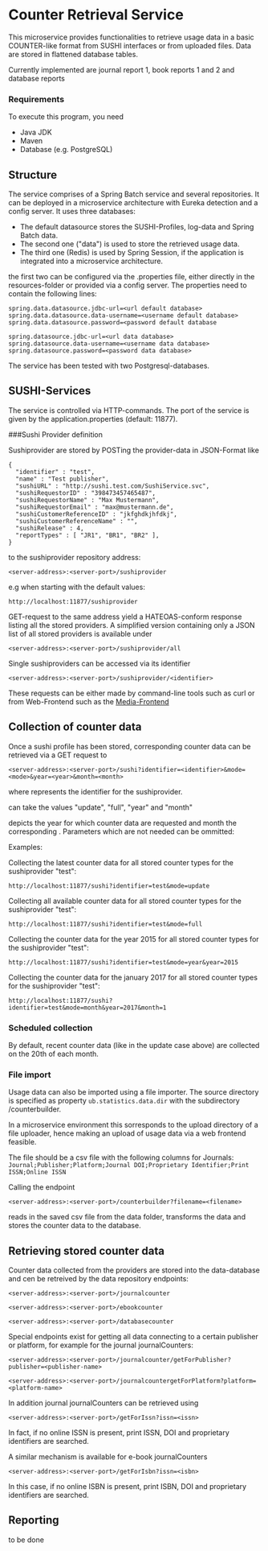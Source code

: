# Counter Retrieval Service

This microservice provides functionalities to retrieve usage data in a basic COUNTER-like format from SUSHI interfaces or from uploaded files.
Data are stored in flattened database tables.

Currently implemented are journal report 1, book reports 1 and 2 and database reports 

### Requirements
To execute this program, you need 
* Java JDK
* Maven
* Database (e.g. PostgreSQL)


## Structure
The service comprises of a Spring Batch service and several repositories. It can be deployed in a microservice architecture with Eureka detection and a config server. 
It uses three databases:
 
- The default datasource stores the SUSHI-Profiles, log-data and Spring Batch data. 
- The second one ("data") is used to store the retrieved usage data.
- The third one (Redis) is used by Spring Session, if the application is integrated into a microservice architecture.

the first two can be configured via the .properties file, either directly in the resources-folder or provided via a config server.
The properties need to contain the following lines:

```
spring.data.datasource.jdbc-url=<url default database>
spring.data.datasource.data-username=<username default database>
spring.data.datasource.password=<password default database

spring.datasource.jdbc-url=<url data database>
spring.datasource.data-username=<username data database>
spring.datasource.password=<password data database>
```

The service has been tested with two Postgresql-databases. 

## SUSHI-Services

The service is controlled via HTTP-commands. The port of the service is given by the application.properties (default: 11877).

###Sushi Provider definition

Sushiprovider are stored by POSTing the provider-data in JSON-Format like

```
{
  "identifier" : "test",
  "name" : "Test publisher",
  "sushiURL" : "http://sushi.test.com/SushiService.svc",
  "sushiRequestorID" : "398473457465487",
  "sushiRequestorName" : "Max Mustermann",
  "sushiRequestorEmail" : "max@mustermann.de",
  "sushiCustomerReferenceID" : "jkfghdkjhfdkj",
  "sushiCustomerReferenceName" : "",
  "sushiRelease" : 4,
  "reportTypes" : [ "JR1", "BR1", "BR2" ],
}
```
 
to the sushiprovider repository address:

```
<server-address>:<server-port>/sushiprovider
```

e.g when starting with the default values:

```
http://localhost:11877/sushiprovider
```


GET-request to the same address yield a HATEOAS-conform response listing all the stored providers. A simplified version containing only a JSON list of all stored providers is available under 

```
<server-address>:<server-port>/sushiprovider/all
```

Single sushiproviders can be accessed via its identifier
 
```
<server-address>:<server-port>/sushiprovider/<identifier>
```

These requests can be either made by command-line tools such as curl or from Web-Frontend such as the [Media-Frontend](https://github.com/ETspielberg/media-management)

## Collection of counter data
Once a sushi profile has been stored, corresponding counter data can be retrieved via a GET request to

```
<server-address>:<server-port>/sushi?identifier=<identifier>&mode=<mode>&year=<year>&month=<month>
```

where <identifier> represents the identifier for the sushiprovider.

<mode> can take the values "update", "full", "year" and "month"

<year> depicts the year for which counter data are requested and month the corresponding <month>. Parameters which are not needed can be ommitted:

Examples:

Collecting the latest counter data for all stored counter types for the sushiprovider "test":
```
http://localhost:11877/sushi?identifier=test&mode=update
```

Collecting all available counter data for all stored counter types for the sushiprovider "test":
```
http://localhost:11877/sushi?identifier=test&mode=full
```

Collecting the counter data for the year 2015 for all stored counter types for the sushiprovider "test":
```
http://localhost:11877/sushi?identifier=test&mode=year&year=2015
```

Collecting the counter data for the january 2017 for all stored counter types for the sushiprovider "test":
```
http://localhost:11877/sushi?identifier=test&mode=month&year=2017&month=1
```

### Scheduled collection
By default, recent counter data (like in the update case above) are collected on the 20th of each month.


### File import
Usage data can also be imported using a file importer. The source directory is specified as property ```ub.statistics.data.dir``` with the subdirectory /counterbuilder.

In a microservice environment this sorresponds to the upload directory of a file uploader, hence making an upload of usage data via a web frontend feasible.

The file should be a csv file with the following columns for Journals:
```Journal;Publisher;Platform;Journal DOI;Proprietary Identifier;Print ISSN;Online ISSN```
 



Calling the endpoint

```
<server-address>:<server-port>/counterbuilder?filename=<filename>
```

reads in the saved csv file from the data folder, transforms the data and stores the counter data to the database.
 

## Retrieving stored counter data
Counter data collected from the providers are stored into the data-database and cen be retreived by the data repository endpoints:

```
<server-address>:<server-port>/journalcounter
```

```
<server-address>:<server-port>/ebookcounter
```

```
<server-address>:<server-port>/databasecounter
```

Special endpoints exist for getting all data connecting to a certain publisher or platform, for example for the journal journalCounters:

```
<server-address>:<server-port>/journalcounter/getForPublisher?publisher=<publisher-name>
```

```
<server-address>:<server-port>/journalcountergetForPlatform?platform=<platform-name>
```

In addition journal journalCounters can be retrieved using 

```
<server-address>:<server-port>/getForIssn?issn=<issn>
```

In fact, if no online ISSN is present, print ISSN, DOI and proprietary identifiers are searched. 

A similar mechanism is available for e-book journalCounters 

```
<server-address>:<server-port>/getForIsbn?issn=<isbn>
```

In this case, if no online ISBN is present, print ISBN, DOI and proprietary identifiers are searched. 

## Reporting
to be done
